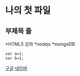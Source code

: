 
나의 첫 파일
==================

부제목 줄
------------------

*HTML5 강좌
*nodejs
*mongoDB


```
var a=1;
var b=1;
```

[구글](http://google.com)
[네이버](http://naver.com) 
